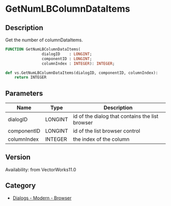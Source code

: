 # GetNumLBColumnDataItems

## Description
Get the number of columnDataItems.

```pascal
FUNCTION GetNumLBColumnDataItems(
				dialogID    : LONGINT;
				componentID : LONGINT;
				columnIndex : INTEGER): INTEGER;
```

```python
def vs.GetNumLBColumnDataItems(dialogID, componentID, columnIndex):
    return INTEGER
```

## Parameters
|Name|Type|Description|
|---|---|---|
|dialogID|LONGINT|id of the dialog that contains the list browser|
|componentID|LONGINT|id of the list browser control|
|columnIndex|INTEGER|the index of the column|

## Version
Availability: from VectorWorks11.0

## Category
* [Dialogs - Modern - Browser](../Categories/Dialogs%20-%20Modern%20-%20Browser.md)

